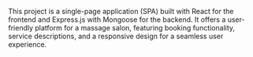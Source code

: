 
This project is a single-page application (SPA) built with React for the frontend and Express.js with Mongoose for the backend. It offers a user-friendly platform for a massage salon, featuring booking functionality, service descriptions, and a responsive design for a seamless user experience.

